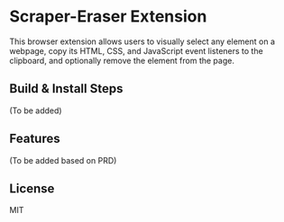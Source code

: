# Scraper-Eraser Extension

This browser extension allows users to visually select any element on a webpage, copy its HTML, CSS, and JavaScript event listeners to the clipboard, and optionally remove the element from the page.

## Build & Install Steps

(To be added)

## Features

(To be added based on PRD)

## License

MIT 
